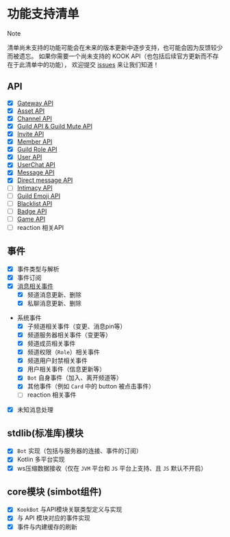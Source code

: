 # 功能支持清单

> [!note]
> 清单尚未支持的功能可能会在未来的版本更新中逐步支持，也可能会因为反馈较少而被遗忘。
> 如果你需要一个尚未支持的 KOOK API（也包括后续官方更新而不存在于此清单中的功能），
> 欢迎提交 [issues](https://github.com/simple-robot/simpler-robot/issues/new/choose) 来让我们知道！

## API

- [x] [Gateway API](https://developer.kookapp.cn/doc/http/gateway)
- [x] [Asset API](https://developer.kookapp.cn/doc/http/asset)
- [x] [Channel API](https://developer.kookapp.cn/doc/http/channel)
- [x] [Guild API & Guild Mute API](https://developer.kookapp.cn/doc/http/guild)
- [x] [Invite API](https://developer.kookapp.cn/doc/http/invite)
- [x] [Member API](https://developer.kookapp.cn/doc/http/channel-user)
- [x] [Guild Role API](https://developer.kookapp.cn/doc/http/guild-role)
- [x] [User API](https://developer.kookapp.cn/doc/http/user)
- [x] [UserChat API](https://developer.kookapp.cn/doc/http/user-chat)
- [x] [Message API](https://developer.kookapp.cn/doc/http/message)
- [x] [Direct message API](https://developer.kookapp.cn/doc/http/direct-message)
- [ ] [Intimacy API](https://developer.kookapp.cn/doc/http/intimacy)
- [ ] [Guild Emoji API](https://developer.kookapp.cn/doc/http/guild-emoji)
- [ ] [Blacklist API](https://developer.kookapp.cn/doc/http/blacklist)
- [ ] [Badge API](https://developer.kookapp.cn/doc/http/badge)
- [ ] [Game API](https://developer.kookapp.cn/doc/http/game)
- [ ] reaction 相关API

## 事件

- [x] 事件类型与解析
- [x] 事件订阅
- [x] [消息相关事件](https://developer.kookapp.cn/doc/event/message)
    - [x] 频道消息更新、删除
    - [x] 私聊消息更新、删除
- 系统事件
    - [x] 子频道相关事件（变更、消息pin等）
    - [x] 频道服务器相关事件（变更等）
    - [x] 频道成员相关事件
    - [x] 频道权限（`Role`）相关事件
    - [x] 频道用户封禁相关事件
    - [x] 用户相关事件（信息更新等）
    - [x] `Bot` 自身事件（加入、离开频道等）
    - [x] 其他事件（例如 `Card` 中的 button 被点击事件）
    - [ ] reaction 相关事件
- [x] 未知消息处理


## stdlib(标准库)模块

- [x] `Bot` 实现（包括与服务器的连接、事件的订阅）
- [x] Kotlin 多平台实现
- [x] ws压缩数据接收（仅在 `JVM` 平台和 `JS` 平台上支持、且 `JS` 默认不开启）

## core模块 (simbot组件)

- [x] `KookBot` 与API模块关联类型定义与实现
- [x] 与 API 模块对应的事件实现
- [x] 事件与内建缓存的刷新

